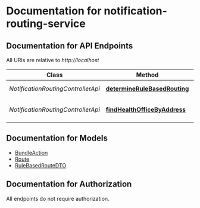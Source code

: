 # Documentation for notification-routing-service

<a name="documentation-for-api-endpoints"></a>
## Documentation for API Endpoints

All URIs are relative to *http://localhost*

| Class | Method | HTTP request | Description |
|------------ | ------------- | ------------- | -------------|
| *NotificationRoutingControllerApi* | [**determineRuleBasedRouting**](Apis/NotificationRoutingControllerApi.md#determineRuleBasedRouting) | **POST** /routing/v2 |  |
*NotificationRoutingControllerApi* | [**findHealthOfficeByAddress**](Apis/NotificationRoutingControllerApi.md#findHealthOfficeByAddress) | **GET** /routing/health-office |  |


<a name="documentation-for-models"></a>
## Documentation for Models

 - [BundleAction](./Models/BundleAction.md)
 - [Route](./Models/Route.md)
 - [RuleBasedRouteDTO](./Models/RuleBasedRouteDTO.md)


<a name="documentation-for-authorization"></a>
## Documentation for Authorization

All endpoints do not require authorization.
